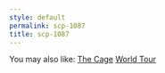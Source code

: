 ```yaml
---
style: default
permalink: scp-1087
title: scp-1087
---
```

You may also like:
[The Cage](http://scp-wiki.net/the-cage)
[World Tour](http://scp-wiki.net/world-tour)